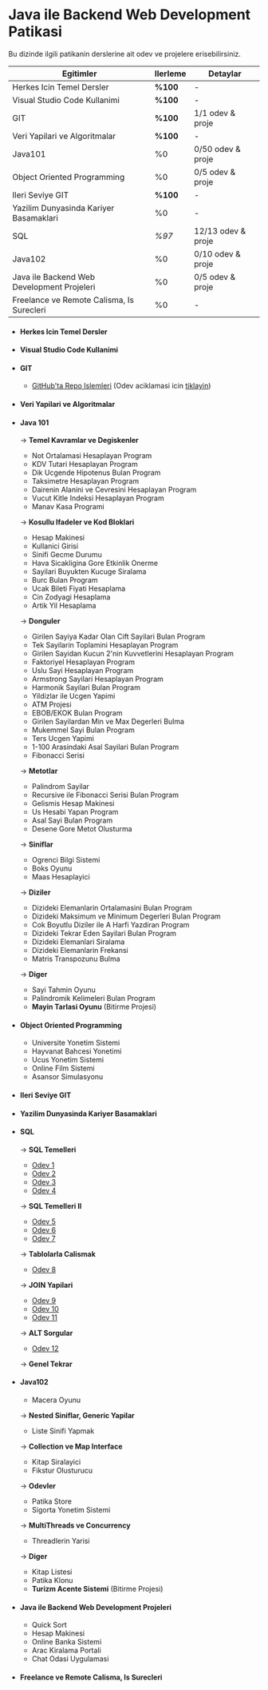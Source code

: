 # Java ile Backend Web Development Patikasi

Bu dizinde ilgili patikanin derslerine ait odev ve projelere erisebilirsiniz.

| Egitimler | Ilerleme | Detaylar |
| --------- | -------- | -------- |
| Herkes Icin Temel Dersler | **%100** | - |
| Visual Studio Code Kullanimi | **%100** | - |
| GIT | **%100** | 1/1 odev & proje |
| Veri Yapilari ve Algoritmalar | **%100** | - |
| Java101 | %0 | 0/50 odev & proje|
| Object Oriented Programming | %0 | 0/5 odev & proje |
| Ileri Seviye GIT | **%100** | - |
| Yazilim Dunyasinda Kariyer Basamaklari | %0 | - |
| SQL | *%97* | 12/13 odev & proje |
| Java102 | %0 | 0/10 odev & proje |
| Java ile Backend Web Development Projeleri | %0 | 0/5 odev & proje |
| Freelance ve Remote Calisma, Is Surecleri | %0 | - |

- #### Herkes Icin Temel Dersler
- #### Visual Studio Code Kullanimi

- #### GIT
	- [GitHub'ta Repo Islemleri](https://github.com/ismailgunduz7/kodluyoruzilkrepo) (Odev aciklamasi icin [tiklayin](https://app.patika.dev/moduller/git/odev1))

- #### Veri Yapilari ve Algoritmalar

- #### Java 101
	-> **Temel Kavramlar ve Degiskenler**
	- Not Ortalamasi Hesaplayan Program
	- KDV Tutari Hesaplayan Program
	- Dik Ucgende Hipotenus Bulan Program
	- Taksimetre Hesaplayan Program
	- Dairenin Alanini ve Cevresini Hesaplayan Program
	- Vucut Kitle Indeksi Hesaplayan Program
	- Manav Kasa Programi

	-> **Kosullu Ifadeler ve Kod Bloklari**
	- Hesap Makinesi
	- Kullanici Girisi
	- Sinifi Gecme Durumu
	- Hava Sicakligina Gore Etkinlik Onerme
	- Sayilari Buyukten Kucuge Siralama
	- Burc Bulan Program
	- Ucak Bileti Fiyati Hesaplama
	- Cin Zodyagi Hesaplama
	- Artik Yil Hesaplama

	-> **Donguler**
	- Girilen Sayiya Kadar Olan Cift Sayilari Bulan Program
	- Tek Sayilarin Toplamini Hesaplayan Program
	- Girilen Sayidan Kucun 2'nin Kuvvetlerini Hesaplayan Program
	- Faktoriyel Hesaplayan Program
	- Uslu Sayi Hesaplayan Program
	- Armstrong Sayilari Hesaplayan Program
	- Harmonik Sayilari Bulan Program
	- Yildizlar ile Ucgen Yapimi
	- ATM Projesi
	- EBOB/EKOK Bulan Program
	- Girilen Sayilardan Min ve Max Degerleri Bulma
	- Mukemmel Sayi Bulan Program
	- Ters Ucgen Yapimi
	- 1-100 Arasindaki Asal Sayilari Bulan Program
	- Fibonacci Serisi

	-> **Metotlar**
	- Palindrom Sayilar
	- Recursive ile Fibonacci Serisi Bulan Program
	- Gelismis Hesap Makinesi
	- Us Hesabi Yapan Program
	- Asal Sayi Bulan Program
	- Desene Gore Metot Olusturma

	-> **Siniflar**
	- Ogrenci Bilgi Sistemi
	- Boks Oyunu
	- Maas Hesaplayici

	-> **Diziler**
	- Dizideki Elemanlarin Ortalamasini Bulan Program
	- Dizideki Maksimum ve Minimum Degerleri Bulan Program
	- Cok Boyutlu Diziler ile A Harfi Yazdiran Program
	- Dizideki Tekrar Eden Sayilari Bulan Program
	- Dizideki Elemanlari Siralama
	- Dizideki Elemanlarin Frekansi
	- Matris Transpozunu Bulma

	-> **Diger**
	- Sayi Tahmin Oyunu
	- Palindromik Kelimeleri Bulan Program
	- **Mayin Tarlasi Oyunu** (Bitirme Projesi)

- #### Object Oriented Programming
	- Universite Yonetim Sistemi
	- Hayvanat Bahcesi Yonetimi
	- Ucus Yonetim Sistemi
	- Online Film Sistemi
	- Asansor Simulasyonu

- #### Ileri Seviye GIT
- #### Yazilim Dunyasinda Kariyer Basamaklari

- #### SQL
	-> **SQL Temelleri**
	- [Odev 1](https://github.com/ismailgunduz7/Patika.dev/tree/main/Java%20ile%20Backend%20Web%20Development/SQL/Odev%2001)
	- [Odev 2](https://github.com/ismailgunduz7/Patika.dev/tree/main/Java%20ile%20Backend%20Web%20Development/SQL/Odev%2002)
	- [Odev 3](https://github.com/ismailgunduz7/Patika.dev/tree/main/Java%20ile%20Backend%20Web%20Development/SQL/Odev%2003)
	- [Odev 4](https://github.com/ismailgunduz7/Patika.dev/tree/main/Java%20ile%20Backend%20Web%20Development/SQL/Odev%2004)

	-> **SQL Temelleri II**
	- [Odev 5](https://github.com/ismailgunduz7/Patika.dev/tree/main/Java%20ile%20Backend%20Web%20Development/SQL/Odev%2005)
	- [Odev 6](https://github.com/ismailgunduz7/Patika.dev/tree/main/Java%20ile%20Backend%20Web%20Development/SQL/Odev%2006)
	- [Odev 7](https://github.com/ismailgunduz7/Patika.dev/tree/main/Java%20ile%20Backend%20Web%20Development/SQL/Odev%2007)

	-> **Tablolarla Calismak**
	- [Odev 8](https://github.com/ismailgunduz7/Patika.dev/tree/main/Java%20ile%20Backend%20Web%20Development/SQL/Odev%2008)

	-> **JOIN Yapilari**
	- [Odev 9](https://github.com/ismailgunduz7/Patika.dev/tree/main/Java%20ile%20Backend%20Web%20Development/SQL/Odev%2009)
	- [Odev 10](https://github.com/ismailgunduz7/Patika.dev/tree/main/Java%20ile%20Backend%20Web%20Development/SQL/Odev%2010)
	- [Odev 11](https://github.com/ismailgunduz7/Patika.dev/tree/main/Java%20ile%20Backend%20Web%20Development/SQL/Odev%2011)

	-> **ALT Sorgular**
	- [Odev 12](https://github.com/ismailgunduz7/Patika.dev/tree/main/Java%20ile%20Backend%20Web%20Development/SQL/Odev%2012)

	-> **Genel Tekrar**

- #### Java102
	- Macera Oyunu

	-> **Nested Siniflar, Generic Yapilar**
	- Liste Sinifi Yapmak

	-> **Collection ve Map Interface**
	- Kitap Siralayici
	- Fikstur Olusturucu
	
	-> **Odevler**
	- Patika Store
	- Sigorta Yonetim Sistemi

	-> **MultiThreads ve Concurrency**
	- Threadlerin Yarisi

	-> **Diger**
	- Kitap Listesi
	- Patika Klonu
	- **Turizm Acente Sistemi** (Bitirme Projesi)

- #### Java ile Backend Web Development Projeleri
	- Quick Sort
	- Hesap Makinesi
	- Online Banka Sistemi
	- Arac Kiralama Portali
	- Chat Odasi Uygulamasi

- #### Freelance ve Remote Calisma, Is Surecleri